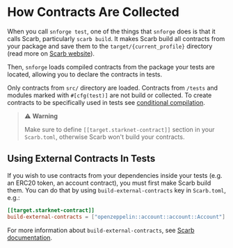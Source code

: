# How Contracts Are Collected

When you call `snforge test`, one of the things that `snforge` does is that it calls Scarb, particularly `scarb build`.
It makes Scarb build all contracts from your package and save them to the `target/{current_profile}` directory
(read more on [Scarb website](https://docs.swmansion.com/scarb/docs/extensions/starknet/contract-target.html)).

Then, `snforge` loads compiled contracts from the package your tests are located, allowing you to declare the contracts in
tests.

Only contracts from `src/` directory are loaded. Contracts from `/tests` and modules marked with `#[cfg(test)]` are not
build or collected. To create contracts to be specifically used in tests
see [conditional compilation](../../snforge-advanced-features/conditional-compilation.md).

> ⚠️ **Warning**
>
> Make sure to define `[[target.starknet-contract]]` section in your `Scarb.toml`, otherwise Scarb won't build your
> contracts.

## Using External Contracts In Tests

If you wish to use contracts from your dependencies inside your tests (e.g. an ERC20 token, an account contract),
you must first make Scarb build them. You can do that by using `build-external-contracts` key in `Scarb.toml`,
e.g.:

```toml
[[target.starknet-contract]]
build-external-contracts = ["openzeppelin::account::account::Account"]
```

For more information about `build-external-contracts`,
see [Scarb documentation](https://docs.swmansion.com/scarb/docs/extensions/starknet/contract-target.html#compiling-external-contracts).
